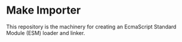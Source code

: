 # Make Importer

This repository is the machinery for creating an EcmaScript Standard Module (ESM)
loader and linker.
